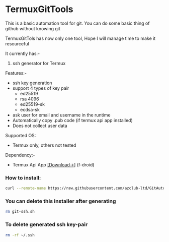 # TermuxGitTools
This is a basic automation tool for git. You can do some basic thing of github without knowing git

TermuxGitTols has now only one tool, Hope I will manage time to make it resourceful

It currently has:-
1. ssh generator for Termux

Features:-
- ssh key generation
- support 4 types of key pair
  - ed25519
  - rsa 4096
  - ed25519-sk
  - ecdsa-sk
- ask user for email and username in the runtime
- Automatically copy .pub code (if termux api app installed)
- Does not collect user data

Supported OS:
- Termux only, others not tested

Dependency:-
- Termux Api App [[Download->]](https://f-droid.org/en/packages/com.termux.api/) (f-droid)

### How to install:
```sh
curl --remote-name https://raw.githubusercontent.com/azclub-ltd/GitAutomation/master/git-ssh.sh && chmod +x git-ssh.sh && ./git-ssh.sh
```

### You can delete this installer after generating
```sh
rm git-ssh.sh
```

### To delete generated ssh key-pair
```sh
rm -rf ~/.ssh
```
